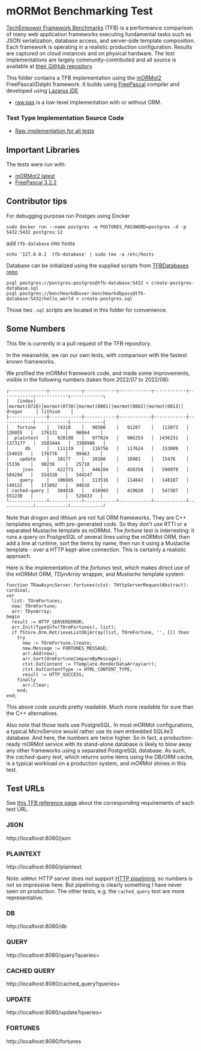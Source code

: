 # mORMot Benchmarking Test

[TechEmpower Framework Benchmarks](https://www.techempower.com/benchmarks) (TFB) is a performance comparison of many web application frameworks executing fundamental tasks such as JSON serialization, database access, and server-side template composition. Each framework is operating in a realistic production configuration. Results are captured on cloud instances and on physical hardware. The test implementations are largely community-contributed and all source is available at [their GitHub repository](https://github.com/TechEmpower/FrameworkBenchmarks).

This folder contains a TFB implementation using the [mORMot2](https://github.com/synopse/mORMot2) FreePascal/Delphi framework.
It builds using [FreePascal](https://www.freepascal.org/) compiler and developed using [Lazarus IDE](https://www.lazarus-ide.org/)

 - [raw.pas](src/raw.pas) is a low-level implementation with or without ORM.
 
 
### Test Type Implementation Source Code

* [Raw implementation for all tests](src/raw.pas)

## Important Libraries
The tests were run with:
* [mORMot2 latest](https://github.com/synopse/mORMot2)
* [FreePascal 3.2.2](https://www.freepascal.org/)

## Contributor tips
For debugging purpose run Postges using Docker
```shell
sudo docker run --name postgres -e POSTGRES_PASSWORD=postgres -d -p 5432:5432 postgres:12
```
add `tfb-database` into hosts
```shell
echo '127.0.0.1	 tfb-database' | sudo tee -a /etc/hosts
```

Database can be initialized using the supplied scripts from [TFBDatabases repo](https://github.com/TechEmpower/TFBDatabases)

```shell
psql postgres://postgres:postgres@tfb-database:5432 < create-postgres-database.sql
psql postgres://benchmarkdbuser:benchmarkdbpass@tfb-database:5432/hello_world < create-postgres.sql
```

Those two `.sql` scripts are located in this folder for convenience.

## Some Numbers

This file is currently in a pull request of the TFB repository.

In the meanwhile, we ran our own tests, with comparison with the fastest known frameworks. 

We profiled the mORMot framework code, and made some improvements, visible in the following numbers (taken from 2022/07 to 2022/08):

```
┌--------------┬------------┬------------┬------------┬------------┬------------┐------------┐------------┐
│   (index)    │mormot(0720)│mormot(0730)│mormot(0801)│mormot(0802)│mormot(0813)│ drogon     │ lithium    │
├--------------┼------------┼------------┼------------┼------------┼------------┤------------┤------------┤
│   fortune    │   74318    │   90500    │   91287    │   113073   │   126055   │   176131   │   90064    │
│  plaintext   │   920198   │   977024   │   986253   │  1436231   │  1373177   │  3583444   │  3388906   │
│      db      │   111119   │   116756   │   117624   │   153009   │   154033   │   176776   │   99463    │
│    update    │   10177    │   10108    │   10981    │   15476    │   15336    │   90230    │   25718    │
│     json     │   422771   │   446284   │   458358   │   590979   │   584294   │   554328   │   544247   │
│    query     │   106665   │   113516   │   114842   │   148187   │   149122   │   171092   │   94638    │
│ cached-query │   384818   │   416903   │   419020   │   547307   │   551230   │            │   528433   │
└--------------┴------------┴------------┴------------┴------------┴------------┘------------┘------------┘
```

Note that drogon and lithium are not full ORM frameworks. They are C++ templates engines, with pre-generated code. So they don't use RTTI or a separated Mustache template as mORMot. The *fortune* test is interresting: it runs a query on PostgreSQL of several lines using the mORMot ORM, then add a line at runtime, sort the items by name, then run it using a Mustache template - over a HTTP kept-alive connection. This is certainly a realistic approach.

Here is the implementation of the *fortunes* test, which makes direct use of the mORMot ORM, *TDynArray* wrapper, and *Mustache* template system:

```
function TRawAsyncServer.fortunes(ctxt: THttpServerRequestAbstract): cardinal;
var
  list: TOrmFortunes;
  new: TOrmFortune;
  arr: TDynArray;
begin
  result := HTTP_SERVERERROR;
  arr.Init(TypeInfo(TOrmFortunes), list);
  if fStore.Orm.RetrieveListObjArray(list, TOrmFortune, '', []) then
    try
      new := TOrmFortune.Create;
      new.Message := FORTUNES_MESSAGE;
      arr.Add(new);
      arr.Sort(OrmFortuneCompareByMessage);
      ctxt.OutContent := fTemplate.RenderDataArray(arr);
      ctxt.OutContentType := HTML_CONTENT_TYPE;
      result := HTTP_SUCCESS;
    finally
      arr.Clear;
    end;
end;
```

This above code sounds pretty readable. Much more readable for sure than the C++ alternatives.

Also note that those tests use PostgreSQL. In most mORMot configurations, a typical MicroService would rather use its own embedded SQLite3 database. And here, the numbers are twice higher. So in fact, a production-ready mORMot service with its stand-alone database is likely to blow away any other frameworks using a separated PostgreSQL database. As such, the *cached-query* test, which returns some items using the DB/ORM cache, is a typical workload on a production system, and *mORMot* shines in this test.

## Test URLs

See [this TFB reference page](https://github.com/TechEmpower/FrameworkBenchmarks/wiki/Project-Information-Framework-Tests-Overview) about the corresponding requirements of each test URL.

### JSON

http://localhost:8080/json

### PLAINTEXT

http://localhost:8080/plaintext

Note: `mORMot` HTTP server does not support [HTTP pipelining](https://developer.mozilla.org/en-US/docs/Web/HTTP/Connection_management_in_HTTP_1.x#http_pipelining),
so numbers is not so impressive here. But pipelining is clearly something I have never seen on production. The other tests, e.g.  the `cached_query` test are more representative.

### DB

http://localhost:8080/db

### QUERY

http://localhost:8080/query?queries=

### CACHED QUERY

http://localhost:8080/cached_query?queries=

### UPDATE

http://localhost:8080/update?queries=

### FORTUNES

http://localhost:8080/fortunes

